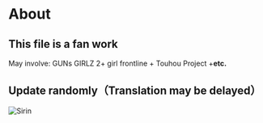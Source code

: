 # About

## This file is a fan work

May involve: GUNs GIRLZ 2+ girl frontline + Touhou Project +**etc.**

## Update randomly（Translation may be delayed）

![Sirin](../.gitbook/assets/cg01_iphone5-12.png)

